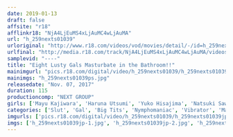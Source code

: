 ```yaml
---
date: 2019-01-13
draft: false
affsite: "r18"
afflinkr18: "NjA4LjEuMS4xLjAuMC4wLjAuMA"
url: "h_259nexts01039"
urloriginal: "http://www.r18.com/videos/vod/movies/detail/-/id=h_259nexts01039"
urlfinal: "http://media.r18.com/track/NjA4LjEuMS4xLjAuMC4wLjAuMA/videos/vod/movies/detail/-/id=h_259nexts01039"
samplevid: "----"
title: "Eight Lusty Gals Masturbate in the Bathroom!!"
mainimgurl: "pics.r18.com/digital/video/h_259nexts01039/h_259nexts01039ps.jpg"
mainimgs: "h_259nexts01039ps.jpg"
releasedate: "Nov. 07, 2017"
duration: 115
productioncomp: "NEXT GROUP"
girls: ['Mayu Kajiwara', 'Haruna Utsumi', 'Yuko Hisajima', 'Natsuki Sawai', 'Miyabi Takano', 'Rumi Ohara']
categories: ['Slut', 'Gal', 'Big Tits', 'Nymphomaniac', 'Vibrator', 'Masturbation']
imgurls: ['pics.r18.com/digital/video/h_259nexts01039/h_259nexts01039jp-1.jpg', 'pics.r18.com/digital/video/h_259nexts01039/h_259nexts01039jp-2.jpg', 'pics.r18.com/digital/video/h_259nexts01039/h_259nexts01039jp-3.jpg', 'pics.r18.com/digital/video/h_259nexts01039/h_259nexts01039jp-4.jpg', 'pics.r18.com/digital/video/h_259nexts01039/h_259nexts01039jp-5.jpg', 'pics.r18.com/digital/video/h_259nexts01039/h_259nexts01039jp-6.jpg', 'pics.r18.com/digital/video/h_259nexts01039/h_259nexts01039jp-7.jpg', 'pics.r18.com/digital/video/h_259nexts01039/h_259nexts01039jp-8.jpg', 'pics.r18.com/digital/video/h_259nexts01039/h_259nexts01039jp-9.jpg', 'pics.r18.com/digital/video/h_259nexts01039/h_259nexts01039jp-10.jpg', 'pics.r18.com/digital/video/h_259nexts01039/h_259nexts01039jp-11.jpg', 'pics.r18.com/digital/video/h_259nexts01039/h_259nexts01039jp-12.jpg', 'pics.r18.com/digital/video/h_259nexts01039/h_259nexts01039jp-13.jpg', 'pics.r18.com/digital/video/h_259nexts01039/h_259nexts01039jp-14.jpg', 'pics.r18.com/digital/video/h_259nexts01039/h_259nexts01039jp-15.jpg', 'pics.r18.com/digital/video/h_259nexts01039/h_259nexts01039jp-16.jpg', 'pics.r18.com/digital/video/h_259nexts01039/h_259nexts01039jp-17.jpg', 'pics.r18.com/digital/video/h_259nexts01039/h_259nexts01039jp-18.jpg', 'pics.r18.com/digital/video/h_259nexts01039/h_259nexts01039jp-19.jpg', 'pics.r18.com/digital/video/h_259nexts01039/h_259nexts01039jp-20.jpg']
imgs: ['h_259nexts01039jp-1.jpg', 'h_259nexts01039jp-2.jpg', 'h_259nexts01039jp-3.jpg', 'h_259nexts01039jp-4.jpg', 'h_259nexts01039jp-5.jpg', 'h_259nexts01039jp-6.jpg', 'h_259nexts01039jp-7.jpg', 'h_259nexts01039jp-8.jpg', 'h_259nexts01039jp-9.jpg', 'h_259nexts01039jp-10.jpg', 'h_259nexts01039jp-11.jpg', 'h_259nexts01039jp-12.jpg', 'h_259nexts01039jp-13.jpg', 'h_259nexts01039jp-14.jpg', 'h_259nexts01039jp-15.jpg', 'h_259nexts01039jp-16.jpg', 'h_259nexts01039jp-17.jpg', 'h_259nexts01039jp-18.jpg', 'h_259nexts01039jp-19.jpg', 'h_259nexts01039jp-20.jpg']
---
```

